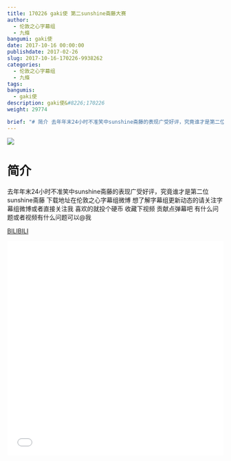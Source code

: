 ```yaml
---
title: 170226 gaki使 第二sunshine斋藤大赛
author: 
  - 伦敦之心字幕组
  - 九條
bangumi: gaki使
date: 2017-10-16 00:00:00
publishdate: 2017-02-26
slug: 2017-10-16-170226-9938262
categories: 
  - 伦敦之心字幕组
  - 九條
tags: 
bangumis: 
  - gaki使
description: gaki使&#8226;170226
weight: 29774

brief: "# 简介 去年年末24小时不准笑中sunshine斋藤的表现广受好评，究竟谁才是第二位sunshine斋藤 下载地址在伦敦之心字幕组微博 想了解字幕组更新动态的请关注字幕组微博或者直接关注我 喜欢的就投个硬币 收藏下视频 贡献点弹幕吧 有什么问题或者视频有什么问题可以@我"
---
```


![](https://i.imgur.com/DdMhNhx.jpg)

# 简介  
去年年末24小时不准笑中sunshine斋藤的表现广受好评，究竟谁才是第二位sunshine斋藤 下载地址在伦敦之心字幕组微博 想了解字幕组更新动态的请关注字幕组微博或者直接关注我 喜欢的就投个硬币 收藏下视频 贡献点弹幕吧
有什么问题或者视频有什么问题可以@我

  [BILIBILI](https://www.bilibili.com/video/av9938262/)


<div class="vcontainer">  <iframe class='video' src="//www.bilibili.com/blackboard/player.html?aid=9938262" width="100%" height="500" frameborder="0" allowfullscreen="allowfullscreen"></iframe></div>
